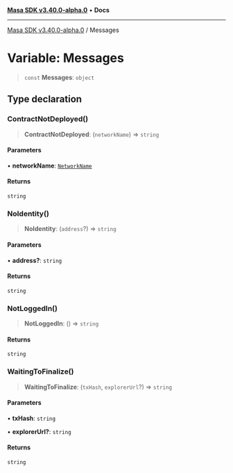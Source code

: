 [**Masa SDK v3.40.0-alpha.0**](../README.md) • **Docs**

***

[Masa SDK v3.40.0-alpha.0](../globals.md) / Messages

# Variable: Messages

> `const` **Messages**: `object`

## Type declaration

### ContractNotDeployed()

> **ContractNotDeployed**: (`networkName`) => `string`

#### Parameters

• **networkName**: [`NetworkName`](../type-aliases/NetworkName.md)

#### Returns

`string`

### NoIdentity()

> **NoIdentity**: (`address`?) => `string`

#### Parameters

• **address?**: `string`

#### Returns

`string`

### NotLoggedIn()

> **NotLoggedIn**: () => `string`

#### Returns

`string`

### WaitingToFinalize()

> **WaitingToFinalize**: (`txHash`, `explorerUrl`?) => `string`

#### Parameters

• **txHash**: `string`

• **explorerUrl?**: `string`

#### Returns

`string`
